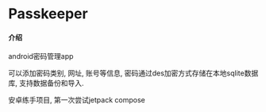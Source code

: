 # Passkeeper

#### 介绍
android密码管理app

可以添加密码类别, 网址, 账号等信息, 密码通过des加密方式存储在本地sqlite数据库, 支持数据备份和导入.

安卓练手项目, 第一次尝试jetpack compose